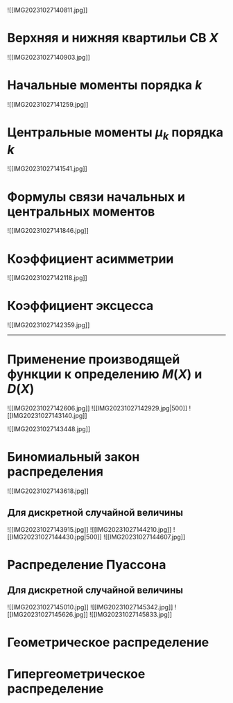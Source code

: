 ![[IMG20231027140811.jpg]]
# Верхняя и нижняя квартильи СВ $X$
![[IMG20231027140903.jpg]]
# Начальные моменты порядка $k$
![[IMG20231027141259.jpg]]

# Центральные моменты $\mu_k$ порядка $k$
![[IMG20231027141541.jpg]]
# Формулы связи начальных и центральных моментов
![[IMG20231027141846.jpg]]
# Коэффициент асимметрии
![[IMG20231027142118.jpg]]
# Коэффициент эксцесса
![[IMG20231027142359.jpg]]

---

# Применение производящей функции к определению $M(Х)$ и $D(X)$
![[IMG20231027142606.jpg]]
![[IMG20231027142929.jpg|500]]
![[IMG20231027143140.jpg]]

![[IMG20231027143448.jpg]]
# Биномиальный закон распределения
![[IMG20231027143618.jpg]]
## Для дискретной случайной величины
![[IMG20231027143915.jpg]]
![[IMG20231027144210.jpg]]
![[IMG20231027144430.jpg|500]]
![[IMG20231027144607.jpg]]

# Распределение Пуассона
## Для дискретной случайной величины
![[IMG20231027145010.jpg]]
![[IMG20231027145342.jpg]]
![[IMG20231027145626.jpg]]
![[IMG20231027145833.jpg]]

# Геометрическое распределение

# Гипергеометрическое распределение
